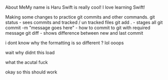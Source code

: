 
About MeMy name is Haru
Swift is really cool!
I love learning Swift!



Making some changes to practice git commits and other commands.
git status - sees commits and tracked / un tracked files
git add . - stages all
git commit -m "message goes here" - how to commit to git with required message
git diff - shows difference between new and last commit


i dont know why the formatting is so different ? lol ooops

wait why didnt this load



what the acutal fuck


okay so this should work
